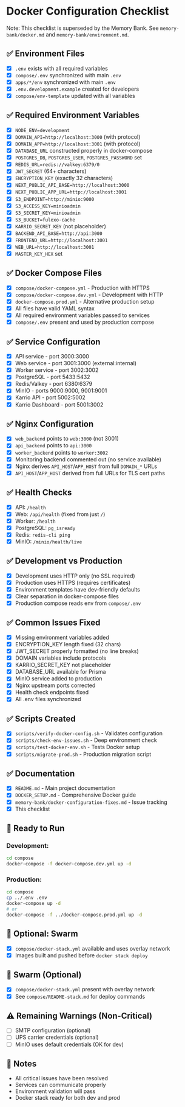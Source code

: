 # Docker Configuration Checklist

Note: This checklist is superseded by the Memory Bank. See `memory-bank/docker.md` and `memory-bank/environment.md`.

## ✅ Environment Files
- [x] `.env` exists with all required variables
- [x] `compose/.env` synchronized with main `.env`
- [x] `apps/*/env` synchronized with main `.env`
- [x] `.env.development.example` created for developers
- [x] `compose/env-template` updated with all variables

## ✅ Required Environment Variables
- [x] `NODE_ENV=development`
- [x] `DOMAIN_API=http://localhost:3000` (with protocol)
- [x] `DOMAIN_APP=http://localhost:3001` (with protocol)
- [x] `DATABASE_URL` constructed properly in docker-compose
- [x] `POSTGRES_DB`, `POSTGRES_USER`, `POSTGRES_PASSWORD` set
- [x] `REDIS_URL=redis://valkey:6379/0`
- [x] `JWT_SECRET` (64+ characters)
- [x] `ENCRYPTION_KEY` (exactly 32 characters)
- [x] `NEXT_PUBLIC_API_BASE=http://localhost:3000`
- [x] `NEXT_PUBLIC_APP_URL=http://localhost:3001`
- [x] `S3_ENDPOINT=http://minio:9000`
- [x] `S3_ACCESS_KEY=minioadmin`
- [x] `S3_SECRET_KEY=minioadmin`
- [x] `S3_BUCKET=fulexo-cache`
- [x] `KARRIO_SECRET_KEY` (not placeholder)
- [x] `BACKEND_API_BASE=http://api:3000`
- [x] `FRONTEND_URL=http://localhost:3001`
- [x] `WEB_URL=http://localhost:3001`
- [x] `MASTER_KEY_HEX` set

## ✅ Docker Compose Files
- [x] `compose/docker-compose.yml` - Production with HTTPS
- [x] `compose/docker-compose.dev.yml` - Development with HTTP
- [x] `docker-compose.prod.yml` - Alternative production setup
- [x] All files have valid YAML syntax
- [x] All required environment variables passed to services
- [x] `compose/.env` present and used by production compose

## ✅ Service Configuration
- [x] API service - port 3000:3000
- [x] Web service - port 3001:3000 (external:internal)
- [x] Worker service - port 3002:3002
- [x] PostgreSQL - port 5433:5432
- [x] Redis/Valkey - port 6380:6379
- [x] MinIO - ports 9000:9000, 9001:9001
- [x] Karrio API - port 5002:5002
- [x] Karrio Dashboard - port 5001:3002

## ✅ Nginx Configuration
- [x] `web_backend` points to `web:3000` (not 3001)
- [x] `api_backend` points to `api:3000`
- [x] `worker_backend` points to `worker:3002`
- [x] Monitoring backend commented out (no service available)
- [x] Nginx derives `API_HOST`/`APP_HOST` from full `DOMAIN_*` URLs
- [x] `API_HOST`/`APP_HOST` derived from full URLs for TLS cert paths

## ✅ Health Checks
- [x] API: `/health`
- [x] Web: `/api/health` (fixed from just `/`)
- [x] Worker: `/health`
- [x] PostgreSQL: `pg_isready`
- [x] Redis: `redis-cli ping`
- [x] MinIO: `/minio/health/live`

## ✅ Development vs Production
- [x] Development uses HTTP only (no SSL required)
- [x] Production uses HTTPS (requires certificates)
- [x] Environment templates have dev-friendly defaults
- [x] Clear separation in docker-compose files
 - [x] Production compose reads env from `compose/.env`

## ✅ Common Issues Fixed
- [x] Missing environment variables added
- [x] ENCRYPTION_KEY length fixed (32 chars)
- [x] JWT_SECRET properly formatted (no line breaks)
- [x] DOMAIN variables include protocols
- [x] KARRIO_SECRET_KEY not placeholder
- [x] DATABASE_URL available for Prisma
- [x] MinIO service added to production
- [x] Nginx upstream ports corrected
- [x] Health check endpoints fixed
- [x] All .env files synchronized

## ✅ Scripts Created
- [x] `scripts/verify-docker-config.sh` - Validates configuration
- [x] `scripts/check-env-issues.sh` - Deep environment check
- [x] `scripts/test-docker-env.sh` - Tests Docker setup
- [x] `scripts/migrate-prod.sh` - Production migration script

## ✅ Documentation
- [x] `README.md` - Main project documentation
- [x] `DOCKER_SETUP.md` - Comprehensive Docker guide
- [x] `memory-bank/docker-configuration-fixes.md` - Issue tracking
- [x] This checklist

## 🚀 Ready to Run

### Development:
```bash
cd compose
docker-compose -f docker-compose.dev.yml up -d
```

### Production:
```bash
cd compose
cp ../.env .env
docker-compose up -d
# or
docker-compose -f ../docker-compose.prod.yml up -d
```

## 🐝 Optional: Swarm
- [x] `compose/docker-stack.yml` available and uses overlay network
- [x] Images built and pushed before `docker stack deploy`

## 🐝 Swarm (Optional)
- [x] `compose/docker-stack.yml` present with overlay network
- [x] See `compose/README-stack.md` for deploy commands

## ⚠️ Remaining Warnings (Non-Critical)
- [ ] SMTP configuration (optional)
- [ ] UPS carrier credentials (optional)
- [ ] MinIO uses default credentials (OK for dev)

## 📝 Notes
- All critical issues have been resolved
- Services can communicate properly
- Environment validation will pass
- Docker stack ready for both dev and prod